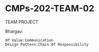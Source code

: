# CMPs-202-TEAM-02
TEAM PROJECT

Bhargav:

	XP Value:Communication
	Design Pattern:Chain Of Responsibility
